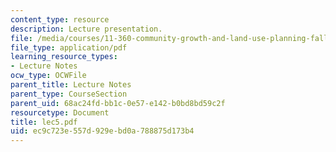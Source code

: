 ```yaml
---
content_type: resource
description: Lecture presentation.
file: /media/courses/11-360-community-growth-and-land-use-planning-fall-2006/ec9c723e557d929ebd0a788875d173b4_lec5.pdf
file_type: application/pdf
learning_resource_types:
- Lecture Notes
ocw_type: OCWFile
parent_title: Lecture Notes
parent_type: CourseSection
parent_uid: 68ac24fd-bb1c-0e57-e142-b0bd8bd59c2f
resourcetype: Document
title: lec5.pdf
uid: ec9c723e-557d-929e-bd0a-788875d173b4
---
```

